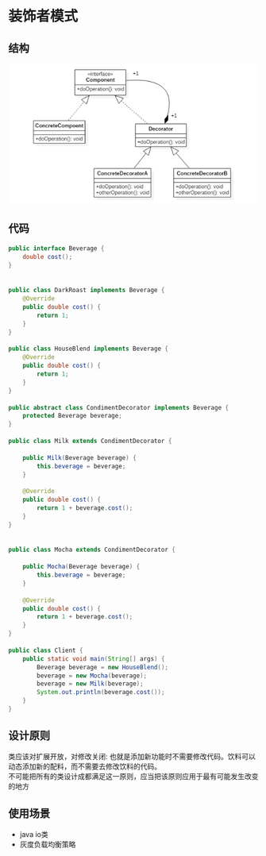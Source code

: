 # 装饰者模式

## 结构
![](./assets/decorator.png)

## 代码
```java
public interface Beverage {
    double cost();
}


public class DarkRoast implements Beverage {
    @Override
    public double cost() {
        return 1;
    }
}

public class HouseBlend implements Beverage {
    @Override
    public double cost() {
        return 1;
    }
}

public abstract class CondimentDecorator implements Beverage {
    protected Beverage beverage;
}

public class Milk extends CondimentDecorator {

    public Milk(Beverage beverage) {
        this.beverage = beverage;
    }

    @Override
    public double cost() {
        return 1 + beverage.cost();
    }
}
  

public class Mocha extends CondimentDecorator {

    public Mocha(Beverage beverage) {
        this.beverage = beverage;
    }

    @Override
    public double cost() {
        return 1 + beverage.cost();
    }
}

public class Client {
    public static void main(String[] args) {
        Beverage beverage = new HouseBlend();
        beverage = new Mocha(beverage);
        beverage = new Milk(beverage);
        System.out.println(beverage.cost());
    }
}
```

## 设计原则
类应该对扩展开放，对修改关闭: 也就是添加新功能时不需要修改代码。饮料可以动态添加新的配料，而不需要去修改饮料的代码。  
不可能把所有的类设计成都满足这一原则，应当把该原则应用于最有可能发生改变的地方

## 使用场景
* java io类
* 灰度负载均衡策略

